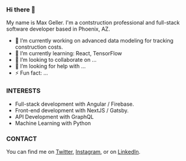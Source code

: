 ### Hi there 👋

My name is Max Geller. I'm a contstruction professional and full-stack software developer based in Phoenix, AZ.  


- 🔭 I’m currently working on advanced data modeling for tracking construction costs.
- 🌱 I’m currently learning: React, TensorFlow
- 👯 I’m looking to collaborate on ...
- 🤔 I’m looking for help with ...
- ⚡ Fun fact: ...


### INTERESTS
- Full-stack development with Angular / Firebase.
- Front-end development with NextJS / Gatsby.
- API Development with GraphQL
- Machine Learning with Python



### CONTACT
You can find me on [Twitter](https://twitter.com/Max_Geller), [Instagram](https://www.instagram.com/maxgeller), or on [LinkedIn](https://www.linkedin.com/in/maxgeller/).
